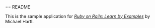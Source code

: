 == README

This is the sample application for [*Ruby on Rails: Learn by Examples*](http://railstutorial.org) by Michael Hartl.
